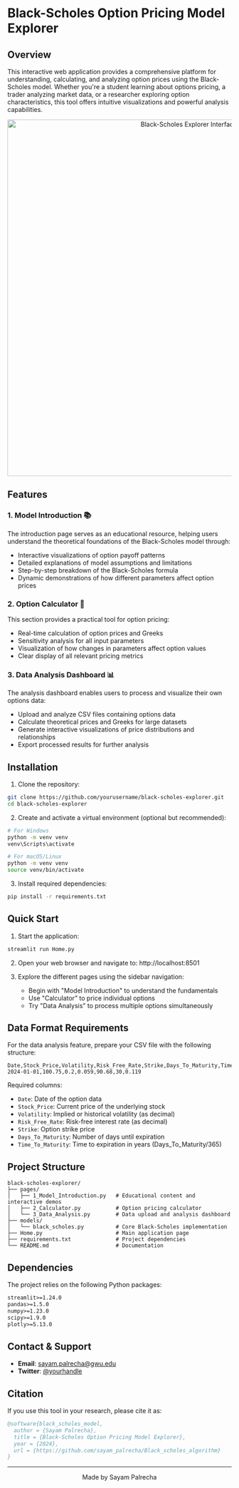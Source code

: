 # Black-Scholes Option Pricing Model Explorer

## Overview

This interactive web application provides a comprehensive platform for understanding, calculating, and analyzing option prices using the Black-Scholes model. Whether you're a student learning about options pricing, a trader analyzing market data, or a researcher exploring option characteristics, this tool offers intuitive visualizations and powerful analysis capabilities.

<div align="center">
  <img src="path_to_your_app_screenshot.png" alt="Black-Scholes Explorer Interface" width="800"/>
</div>

## Features

### 1. Model Introduction 📚
The introduction page serves as an educational resource, helping users understand the theoretical foundations of the Black-Scholes model through:

- Interactive visualizations of option payoff patterns
- Detailed explanations of model assumptions and limitations
- Step-by-step breakdown of the Black-Scholes formula
- Dynamic demonstrations of how different parameters affect option prices

### 2. Option Calculator 🧮
This section provides a practical tool for option pricing:

- Real-time calculation of option prices and Greeks
- Sensitivity analysis for all input parameters
- Visualization of how changes in parameters affect option values
- Clear display of all relevant pricing metrics

### 3. Data Analysis Dashboard 📊
The analysis dashboard enables users to process and visualize their own options data:

- Upload and analyze CSV files containing options data
- Calculate theoretical prices and Greeks for large datasets
- Generate interactive visualizations of price distributions and relationships
- Export processed results for further analysis

## Installation

1. Clone the repository:
```bash
git clone https://github.com/yourusername/black-scholes-explorer.git
cd black-scholes-explorer
```

2. Create and activate a virtual environment (optional but recommended):
```bash
# For Windows
python -m venv venv
venv\Scripts\activate

# For macOS/Linux
python -m venv venv
source venv/bin/activate
```

3. Install required dependencies:
```bash
pip install -r requirements.txt
```

## Quick Start

1. Start the application:
```bash
streamlit run Home.py
```

2. Open your web browser and navigate to: http://localhost:8501

3. Explore the different pages using the sidebar navigation:
   - Begin with "Model Introduction" to understand the fundamentals
   - Use "Calculator" to price individual options
   - Try "Data Analysis" to process multiple options simultaneously

## Data Format Requirements

For the data analysis feature, prepare your CSV file with the following structure:

```csv
Date,Stock_Price,Volatility,Risk_Free_Rate,Strike,Days_To_Maturity,Time_To_Maturity
2024-01-01,100.75,0.2,0.059,90.68,30,0.119
```

Required columns:
- `Date`: Date of the option data
- `Stock_Price`: Current price of the underlying stock
- `Volatility`: Implied or historical volatility (as decimal)
- `Risk_Free_Rate`: Risk-free interest rate (as decimal)
- `Strike`: Option strike price
- `Days_To_Maturity`: Number of days until expiration
- `Time_To_Maturity`: Time to expiration in years (Days_To_Maturity/365)

## Project Structure

```
black-scholes-explorer/
├── pages/
│   ├── 1_Model_Introduction.py   # Educational content and interactive demos
│   ├── 2_Calculator.py           # Option pricing calculator
│   └── 3_Data_Analysis.py        # Data upload and analysis dashboard
├── models/
│   └── black_scholes.py          # Core Black-Scholes implementation
├── Home.py                       # Main application page
├── requirements.txt              # Project dependencies
└── README.md                     # Documentation
```

## Dependencies

The project relies on the following Python packages:
```txt
streamlit>=1.24.0
pandas>=1.5.0
numpy>=1.23.0
scipy>=1.9.0
plotly>=5.13.0
```

## Contact & Support

- **Email**: sayam.palrecha@gwu.edu
- **Twitter**: [@yourhandle](https://twitter.com/yourhandle)

## Citation

If you use this tool in your research, please cite it as:

```bibtex
@software{black_scholes_model,
  author = {Sayam Palrecha},
  title = {Black-Scholes Option Pricing Model Explorer},
  year = {2024},
  url = {https://github.com/sayam_palrecha/Black_scholes_algorithm}
}
```

---
<div align="center">
  Made by Sayam Palrecha
</div>
